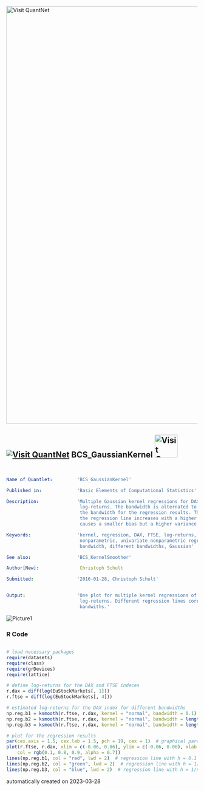 [<img src="https://github.com/QuantLet/Styleguide-and-FAQ/blob/master/pictures/banner.png" width="1100" alt="Visit QuantNet">](http://quantlet.de/)

## [<img src="https://github.com/QuantLet/Styleguide-and-FAQ/blob/master/pictures/qloqo.png" alt="Visit QuantNet">](http://quantlet.de/) **BCS_GaussianKernel** [<img src="https://github.com/QuantLet/Styleguide-and-FAQ/blob/master/pictures/QN2.png" width="60" alt="Visit QuantNet 2.0">](http://quantlet.de/)

```yaml


Name of Quantlet:         'BCS_GaussianKernel'

Published in:             'Basic Elements of Computational Statistics'

Description:              'Multiple Gaussian kernel regressions for DAX log-returns on FTSE
                           log-returns. The bandwidth is alternated to see the effect of
                           the bandwidth for the regression results. The smootheness of
                           the regression line increases with a higher bandwidth. This
                           causes a smaller bias but a higher variance.'

Keywords:                 'kernel, regression, DAX, FTSE, log-returns, estimation, plot, 
                           nonparametric, univariate nonparametric regression, normal, 
                           bandwidth, different bandwidths, Gaussian'

See also:                 'BCS_KernelSmoother'

Author[New]:               Christoph Schult

Submitted:                '2016-01-28, Christoph Schult'


Output:                   'One plot for multiple kernel regressions of the DAX log-returns on FTSE
                           log-returns. Different regression lines correspond to different
                           bandwiths.'

```

![Picture1](BCS_GaussianKernel.png)

### R Code
```r

# load necessary packages
require(datasets)
require(class)
require(grDevices)
require(lattice)

# define log-returns for the DAX and FTSE indeces
r.dax = diff(log(EuStockMarkets[, 1]))
r.ftse = diff(log(EuStockMarkets[, 4]))

# estimated log-returns for the DAX index for different bandwidths
np.reg.b1 = ksmooth(r.ftse, r.dax, kernel = "normal", bandwidth = 0.1)  # h = 0.1
np.reg.b2 = ksmooth(r.ftse, r.dax, kernel = "normal", bandwidth = length(r.dax)^(-1))  # h = 1/n
np.reg.b3 = ksmooth(r.ftse, r.dax, kernel = "normal", bandwidth = length(r.dax)^(-(1/2)))  # h = 1/n^0.5

# plot for the regression results
par(cex.axis = 1.5, cex.lab = 1.5, pch = 19, cex = 1)  # graphical parameters
plot(r.ftse, r.dax, xlim = c(-0.06, 0.06), ylim = c(-0.06, 0.06), xlab = "FTSE log-returns", ylab = "DAX log-returns", 
    col = rgb(0.1, 0.8, 0.9, alpha = 0.7))
lines(np.reg.b1, col = "red", lwd = 2)  # regression line with h = 0.1
lines(np.reg.b2, col = "green", lwd = 2)  # regression line with h = 1/n
lines(np.reg.b3, col = "blue", lwd = 2)  # regression line with h = 1/n^0.5
```

automatically created on 2023-03-28
